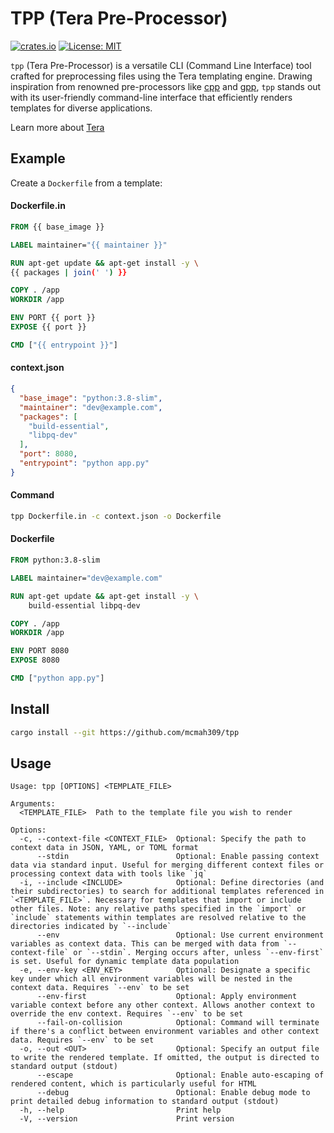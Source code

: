 # TPP (Tera Pre-Processor)

[![crates.io](https://img.shields.io/crates/v/tpp.svg)](https://crates.io/crates/tpp)
[![License: MIT](https://img.shields.io/badge/license-MIT-purple.svg)](https://opensource.org/licenses/MIT)

`tpp` (Tera Pre-Processor) is a versatile CLI (Command Line Interface) tool crafted for preprocessing files using the 
Tera templating engine. Drawing inspiration from renowned pre-processors like [cpp](https://linux.die.net/man/1/cpp) 
and [gpp](https://github.com/logological/gpp/), `tpp` stands out with its user-friendly command-line interface that 
efficiently renders templates for diverse applications.

Learn more about [Tera](https://crates.io/crates/tera)


## Example
Create a `Dockerfile` from a template:

#### Dockerfile.in
```dockerfile
FROM {{ base_image }}

LABEL maintainer="{{ maintainer }}"

RUN apt-get update && apt-get install -y \
{{ packages | join(' ') }}

COPY . /app
WORKDIR /app

ENV PORT {{ port }}
EXPOSE {{ port }}

CMD ["{{ entrypoint }}"]
```
#### context.json
```json
{
  "base_image": "python:3.8-slim",
  "maintainer": "dev@example.com",
  "packages": [
    "build-essential",
    "libpq-dev"
  ],
  "port": 8080,
  "entrypoint": "python app.py"
}
```
#### Command
```bash
tpp Dockerfile.in -c context.json -o Dockerfile
```
#### Dockerfile
```dockerfile
FROM python:3.8-slim

LABEL maintainer="dev@example.com"

RUN apt-get update && apt-get install -y \
    build-essential libpq-dev

COPY . /app
WORKDIR /app

ENV PORT 8080
EXPOSE 8080

CMD ["python app.py"]
```

## Install
```bash
cargo install --git https://github.com/mcmah309/tpp
```

## Usage
```
Usage: tpp [OPTIONS] <TEMPLATE_FILE>

Arguments:
  <TEMPLATE_FILE>  Path to the template file you wish to render

Options:
  -c, --context-file <CONTEXT_FILE>  Optional: Specify the path to context data in JSON, YAML, or TOML format
      --stdin                        Optional: Enable passing context data via standard input. Useful for merging different context files or processing context data with tools like `jq`
  -i, --include <INCLUDE>            Optional: Define directories (and their subdirectories) to search for additional templates referenced in `<TEMPLATE_FILE>`. Necessary for templates that import or include other files. Note: any relative paths specified in the `import` or `include` statements within templates are resolved relative to the directories indicated by `--include`
      --env                          Optional: Use current environment variables as context data. This can be merged with data from `--context-file` or `--stdin`. Merging occurs after, unless `--env-first` is set. Useful for dynamic template data population
  -e, --env-key <ENV_KEY>            Optional: Designate a specific key under which all environment variables will be nested in the context data. Requires `--env` to be set
      --env-first                    Optional: Apply environment variable context before any other context. Allows another context to override the env context. Requires `--env` to be set
      --fail-on-collision            Optional: Command will terminate if there's a conflict between environment variables and other context data. Requires `--env` to be set
  -o, --out <OUT>                    Optional: Specify an output file to write the rendered template. If omitted, the output is directed to standard output (stdout)
      --escape                       Optional: Enable auto-escaping of rendered content, which is particularly useful for HTML
      --debug                        Optional: Enable debug mode to print detailed debug information to standard output (stdout)
  -h, --help                         Print help
  -V, --version                      Print version
```